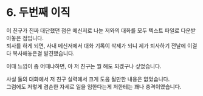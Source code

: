 # 6. 두번째 이직

이 친구가 진짜 대단했던 점은 메신저로 나눈 저와의 대화를 모두 텍스트 파일로 다운받아놓은 점입니다.  
퇴사를 하게 되면, 사내 메신저에서 대화 기록이 삭제가 되니 제가 퇴사하기 전날에 이걸 다 복사해놓은걸 발견했습니다.  
  
이때 느낌이 좀 어때냐하면, 아 저 친구는 뭘 해도 되겠구나 싶었습니다.  
  
사실 둘의 대화에서 저 친구 실력에서 크게 도움 될만한 내용은 없었습니다.  
그럼에도 저렇게 겸손한 자세로 일을 임한다는게 저한테는 꽤나 충격이였습니다.  
